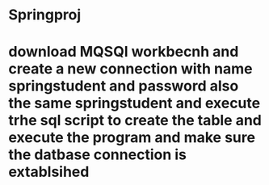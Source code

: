 # Springproj
# download MQSQl workbecnh and create a new connection with name springstudent and password also the same springstudent and execute trhe sql script to create the table and execute the program and make sure the datbase connection is extablsihed
